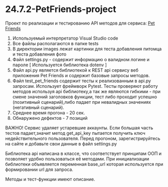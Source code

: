 # 24.7.2-PetFriends-project
Проект по реализации и тестированию API методов для сервиса: [Pet Friends](https://petfriends.skillfactory.ru/)
1) Используемый интерпретатор Visual Studio code
2) Все файлы располагаются в папке tests
3) В директории images лежат картинки для теста добавления питомца и теста добавления фото
4) Файл settings.py - содержит информацию о валидном логине и пароле [ Используется библиотека dotenv ]
5) Файл api.py является библиотекой к REST api сервису веб приложения Pet Friends и содержит базовые запросы методов.
6) Файл test_pet_friends содержит тесты к реализованным в api.py запросам. Использует фреймворк Pytest. Тесты проверяют работу методов используя api библиотеку,а так же являются гибкими - при смене значений заголовков функции, тест либо проходит успешно (позитивный сценарий),либо падает при невалидных значениях (негативный сценарий).
7) Среднее время прогона - 20 сек.
8) Обнаружено дефектов - 7 позиций

ВАЖНО! Сервис удаляет устаревшие аккаунты. Если большая часть тестов падает,значит метод get_api_key пытается получить ключ недействительного пользователя. 
Перед прогоном, зарегистрируйтесь на сайте и добавьте свои данные в файл settings.py

Библиотека api написана в классе, что соответствует принципам ООП и позволяет удобно пользоваться её методами. При инициализации библиотеки объявляется переменная base_url которая используется при формировании url для запроса.

Методы и тест-функции имеют описание.
